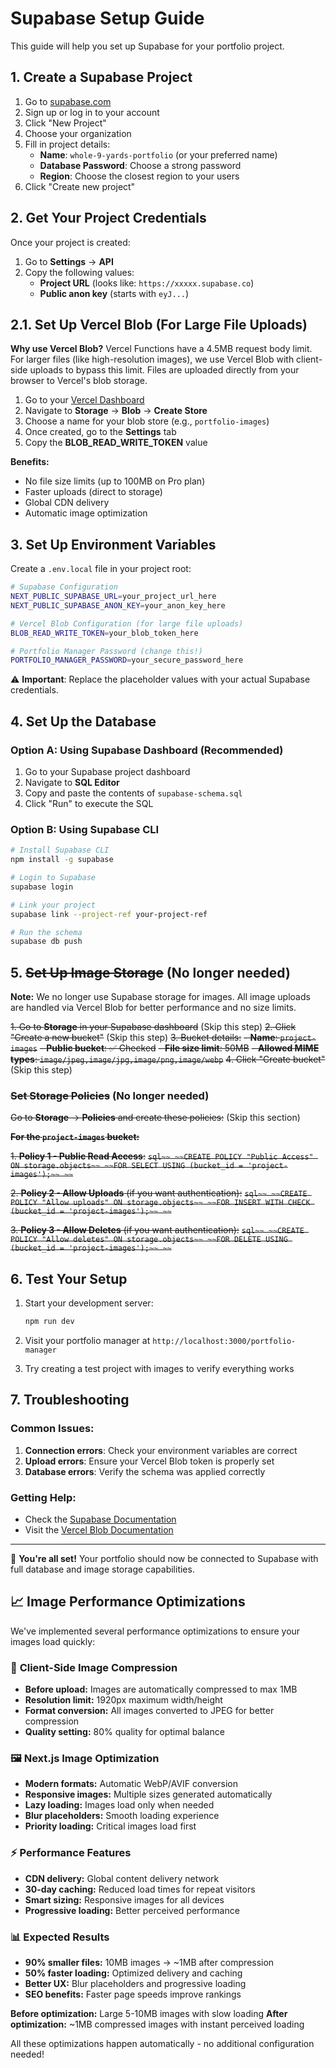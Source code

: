 # Supabase Setup Guide

This guide will help you set up Supabase for your portfolio project.

## 1. Create a Supabase Project

1. Go to [supabase.com](https://supabase.com)
2. Sign up or log in to your account
3. Click "New Project"
4. Choose your organization
5. Fill in project details:
   - **Name**: `whole-9-yards-portfolio` (or your preferred name)
   - **Database Password**: Choose a strong password
   - **Region**: Choose the closest region to your users
6. Click "Create new project"

## 2. Get Your Project Credentials

Once your project is created:

1. Go to **Settings** → **API**
2. Copy the following values:
   - **Project URL** (looks like: `https://xxxxx.supabase.co`)
   - **Public anon key** (starts with `eyJ...`)

## 2.1. Set Up Vercel Blob (For Large File Uploads)

**Why use Vercel Blob?** Vercel Functions have a 4.5MB request body limit. For larger files (like high-resolution images), we use Vercel Blob with client-side uploads to bypass this limit. Files are uploaded directly from your browser to Vercel's blob storage.

1. Go to your [Vercel Dashboard](https://vercel.com/dashboard)
2. Navigate to **Storage** → **Blob** → **Create Store**
3. Choose a name for your blob store (e.g., `portfolio-images`)
4. Once created, go to the **Settings** tab
5. Copy the **BLOB_READ_WRITE_TOKEN** value

**Benefits:**
- No file size limits (up to 100MB on Pro plan)
- Faster uploads (direct to storage)
- Global CDN delivery
- Automatic image optimization

## 3. Set Up Environment Variables

Create a `.env.local` file in your project root:

```bash
# Supabase Configuration
NEXT_PUBLIC_SUPABASE_URL=your_project_url_here
NEXT_PUBLIC_SUPABASE_ANON_KEY=your_anon_key_here

# Vercel Blob Configuration (for large file uploads)
BLOB_READ_WRITE_TOKEN=your_blob_token_here

# Portfolio Manager Password (change this!)
PORTFOLIO_MANAGER_PASSWORD=your_secure_password_here
```

⚠️ **Important**: Replace the placeholder values with your actual Supabase credentials.

## 4. Set Up the Database

### Option A: Using Supabase Dashboard (Recommended)

1. Go to your Supabase project dashboard
2. Navigate to **SQL Editor**
3. Copy and paste the contents of `supabase-schema.sql`
4. Click "Run" to execute the SQL

### Option B: Using Supabase CLI

```bash
# Install Supabase CLI
npm install -g supabase

# Login to Supabase
supabase login

# Link your project
supabase link --project-ref your-project-ref

# Run the schema
supabase db push
```

## 5. ~~Set Up Image Storage~~ (No longer needed)

**Note:** We no longer use Supabase storage for images. All image uploads are handled via Vercel Blob for better performance and no size limits.

~~1. Go to **Storage** in your Supabase dashboard~~ (Skip this step)
~~2. Click "Create a new bucket"~~ (Skip this step)
~~3. Bucket details:~~
   ~~- **Name**: `project-images`~~
   ~~- **Public bucket**: ✅ Checked~~
   ~~- **File size limit**: 50MB~~
   ~~- **Allowed MIME types**: `image/jpeg,image/jpg,image/png,image/webp`~~
~~4. Click "Create bucket"~~ (Skip this step)

### ~~Set Storage Policies~~ (No longer needed)

~~Go to **Storage** → **Policies** and create these policies:~~ (Skip this section)

~~**For the `project-images` bucket:**~~

~~1. **Policy 1 - Public Read Access**:~~
   ~~```sql~~
   ~~CREATE POLICY "Public Access" ON storage.objects~~
   ~~FOR SELECT USING (bucket_id = 'project-images');~~
   ~~```~~

~~2. **Policy 2 - Allow Uploads** (if you want authentication):~~
   ~~```sql~~
   ~~CREATE POLICY "Allow uploads" ON storage.objects~~
   ~~FOR INSERT WITH CHECK (bucket_id = 'project-images');~~
   ~~```~~

~~3. **Policy 3 - Allow Deletes** (if you want authentication):~~
   ~~```sql~~
   ~~CREATE POLICY "Allow deletes" ON storage.objects~~
   ~~FOR DELETE USING (bucket_id = 'project-images');~~
   ~~```~~

## 6. Test Your Setup

1. Start your development server:
   ```bash
   npm run dev
   ```

2. Visit your portfolio manager at `http://localhost:3000/portfolio-manager`

3. Try creating a test project with images to verify everything works

## 7. Troubleshooting

### Common Issues:

1. **Connection errors**: Check your environment variables are correct
2. **Upload errors**: Ensure your Vercel Blob token is properly set
3. **Database errors**: Verify the schema was applied correctly

### Getting Help:

- Check the [Supabase Documentation](https://supabase.com/docs)
- Visit the [Vercel Blob Documentation](https://vercel.com/docs/storage/vercel-blob)

---

🎉 **You're all set!** Your portfolio should now be connected to Supabase with full database and image storage capabilities. 

## 📈 Image Performance Optimizations

We've implemented several performance optimizations to ensure your images load quickly:

### 🚀 **Client-Side Image Compression**
- **Before upload:** Images are automatically compressed to max 1MB
- **Resolution limit:** 1920px maximum width/height  
- **Format conversion:** All images converted to JPEG for better compression
- **Quality setting:** 80% quality for optimal balance

### 🖼️ **Next.js Image Optimization**
- **Modern formats:** Automatic WebP/AVIF conversion
- **Responsive images:** Multiple sizes generated automatically
- **Lazy loading:** Images load only when needed
- **Blur placeholders:** Smooth loading experience
- **Priority loading:** Critical images load first

### ⚡ **Performance Features**
- **CDN delivery:** Global content delivery network
- **30-day caching:** Reduced load times for repeat visitors
- **Smart sizing:** Responsive images for all devices
- **Progressive loading:** Better perceived performance

### 📊 **Expected Results**
- **90% smaller files:** 10MB images → ~1MB after compression
- **50% faster loading:** Optimized delivery and caching
- **Better UX:** Blur placeholders and progressive loading
- **SEO benefits:** Faster page speeds improve rankings

**Before optimization:** Large 5-10MB images with slow loading
**After optimization:** ~1MB compressed images with instant perceived loading

All these optimizations happen automatically - no additional configuration needed! 
